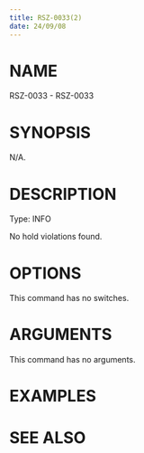 ```yaml
---
title: RSZ-0033(2)
date: 24/09/08
---
```


# NAME

RSZ-0033 - RSZ-0033

# SYNOPSIS

N/A.

# DESCRIPTION

Type: INFO

No hold violations found.

# OPTIONS

This command has no switches.

# ARGUMENTS

This command has no arguments.

# EXAMPLES

# SEE ALSO
